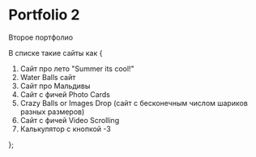 # Portfolio 2
 
Второе портфолио

В списке такие сайты как { 

1. Сайт про лето "Summer its cool!"
2. Water Balls сайт
3. Сайт про Мальдивы
4. Сайт с фичей Photo Cards
5. Crazy Balls or Images Drop (сайт с бесконечным числом шариков разных размеров)
6. Сайт с фичей Video Scrolling
9. Калькулятор с кнопкой -3

};
